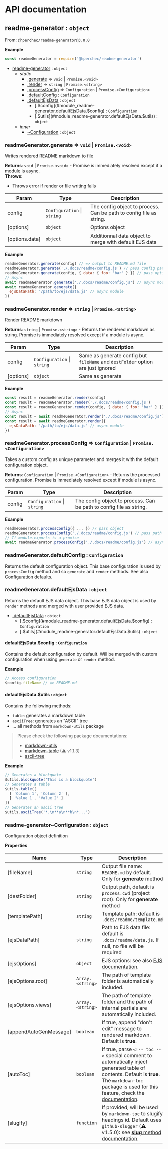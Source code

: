 # API documentation

<a name="module_readme-generator"></a>

## readme-generator : <code>object</code>
From: `@hperchec/readme-generator@3.0.0`

**Example**  
```js
const readmeGenerator = require('@hperchec/readme-generator')
```

* [readme-generator](#module_readme-generator) : <code>object</code>
    * _static_
        * [.generate](#module_readme-generator.generate) ⇒ <code>void</code> \| <code>Promise.&lt;void&gt;</code>
        * [.render](#module_readme-generator.render) ⇒ <code>string</code> \| <code>Promise.&lt;string&gt;</code>
        * [.processConfig](#module_readme-generator.processConfig) ⇒ <code>Configuration</code> \| <code>Promise.&lt;Configuration&gt;</code>
        * [.defaultConfig](#module_readme-generator.defaultConfig) : <code>Configuration</code>
        * [.defaultEjsData](#module_readme-generator.defaultEjsData) : <code>object</code>
            * [.$config](#module_readme-generator.defaultEjsData.$config) : <code>Configuration</code>
            * [.$utils](#module_readme-generator.defaultEjsData.$utils) : <code>object</code>
    * _inner_
        * [~Configuration](#module_readme-generator..Configuration) : <code>object</code>

<a name="module_readme-generator.generate"></a>

### readmeGenerator.generate ⇒ <code>void</code> \| <code>Promise.&lt;void&gt;</code>
Writes rendered README markdown to file

**Returns**: <code>void</code> \| <code>Promise.&lt;void&gt;</code> - Promise is immediately resolved except if a module is async.  
**Throws**:

- Throws error if render or file writing fails


| Param | Type | Description |
| --- | --- | --- |
| config | <code>Configuration</code> \| <code>string</code> | The config object to process. Can be path to config file as string. |
| [options] | <code>object</code> | Options object |
| [options.data] | <code>object</code> | Additionnal data object to merge with default EJS data |

**Example**  
```js
readmeGenerator.generate(config) // => output to README.md file
readmeGenerator.generate('./.docs/readme/config.js') // pass config path
readmeGenerator.generate(config, { data: { foo: 'bar' } }) // pass options
// Async
await readmeGenerator.generate('./.docs/readme/config.js') // async module
await readmeGenerator.generate({
  ejsDataPath: '/path/to/ejs/data.js' // async module
})
```
<a name="module_readme-generator.render"></a>

### readmeGenerator.render ⇒ <code>string</code> \| <code>Promise.&lt;string&gt;</code>
Render README markdown

**Returns**: <code>string</code> \| <code>Promise.&lt;string&gt;</code> - Returns the rendered markdown as string. Promise is immediately resolved except if a module is async.  

| Param | Type | Description |
| --- | --- | --- |
| config | <code>Configuration</code> \| <code>string</code> | Same as generate config but `fileName` and `destFolder` option are just ignored |
| [options] | <code>object</code> | Same as generate |

**Example**  
```js
const result = readmeGenerator.render(config)
const result = readmeGenerator.render('./.docs/readme/config.js')
const result = readmeGenerator.render(config, { data: { foo: 'bar' } })
// Async
const result = await readmeGenerator.render('./.docs/readme/config.js') // async module
const result = await readmeGenerator.render({
  ejsDataPath: '/path/to/ejs/data.js' // async module
})
```
<a name="module_readme-generator.processConfig"></a>

### readmeGenerator.processConfig ⇒ <code>Configuration</code> \| <code>Promise.&lt;Configuration&gt;</code>
Takes a custom config as unique parameter and merges it with the default configuration object.

**Returns**: <code>Configuration</code> \| <code>Promise.&lt;Configuration&gt;</code> - Returns the processed configuration. Promise is immediately resolved except if module is async.  

| Param | Type | Description |
| --- | --- | --- |
| config | <code>Configuration</code> \| <code>string</code> | The config object to process. Can be path to config file as string. |

**Example**  
```js
readmeGenerator.processConfig({ ... }) // pass object
readmeGenerator.processConfig('./.docs/readme/config.js') // pass path as string
// If module.exports is a promise
await readmeGenerator.processConfig('./.docs/readme/config.js') // async module
```
<a name="module_readme-generator.defaultConfig"></a>

### readmeGenerator.defaultConfig : <code>Configuration</code>
Returns the default configuration object.
This base configuration is used by `processConfig` method and so `generate` and `render` methods.
See also [Configuration](#module_readme-generator..Configuration) defaults.

<a name="module_readme-generator.defaultEjsData"></a>

### readmeGenerator.defaultEjsData : <code>object</code>
Returns the default EJS data object.
This base EJS data object is used by `render` methods and merged with user provided EJS data.


* [.defaultEjsData](#module_readme-generator.defaultEjsData) : <code>object</code>
    * [.$config](#module_readme-generator.defaultEjsData.$config) : <code>Configuration</code>
    * [.$utils](#module_readme-generator.defaultEjsData.$utils) : <code>object</code>

<a name="module_readme-generator.defaultEjsData.$config"></a>

#### defaultEjsData.$config : <code>Configuration</code>
Contains the default configuration by default.
Will be merged with custom configuration when using `generate` or `render` method.

**Example**  
```js
// Access configuration
$config.fileName // => README.md
```
<a name="module_readme-generator.defaultEjsData.$utils"></a>

#### defaultEjsData.$utils : <code>object</code>
Contains the following methods:

- `table`: generates a markdown table
- `asciiTree`: generates an "ASCII" tree
- ... all methods from `markdown-utils` package

> Please check the following package documentations:
> - [markdown-utils](https://github.com/jonschlinkert/markdown-utils)
> - [markdown-table](https://www.npmjs.com/package/markdown-table) (⚠ v1.1.3)
> - [ascii-tree](https://www.npmjs.com/package/ascii-tree)

**Example**  
```js
// Generates a blockquote
$utils.blockquote('This is a blockquote')
// Generates a table
$utils.table([
  [ 'Column 1', 'Column 2' ],
  [ 'Value 1', 'Value 2' ]
])
// Generates an ascii tree
$utils.asciiTree('*.\n**a\n**b\n*...')
```
<a name="module_readme-generator..Configuration"></a>

### readme-generator~Configuration : <code>object</code>
Configuration object definition

**Properties**

| Name | Type | Description |
| --- | --- | --- |
| [fileName] | <code>string</code> | Output file name: `README.md` by default. Only for **generate** method |
| [destFolder] | <code>string</code> | Output path, default is `process.cwd` (project root). Only for **generate** method |
| [templatePath] | <code>string</code> | Template path: default is `.docs/readme/template.md` |
| [ejsDataPath] | <code>string</code> | Path to EJS data file: default is `.docs/readme/data.js`. If null, no file will be required |
| [ejsOptions] | <code>object</code> | EJS options: see also [EJS documentation](https://www.npmjs.com/package/ejs#options). |
| [ejsOptions.root] | <code>Array.&lt;string&gt;</code> | The path of template folder is automatically included. |
| [ejsOptions.views] | <code>Array.&lt;string&gt;</code> | The path of template folder and the path of internal partials are automatically included. |
| [appendAutoGenMessage] | <code>boolean</code> | If true, append "don't edit" message to rendered markdown. Default is **true**. |
| [autoToc] | <code>boolean</code> | If true, parse `<!-- toc -->` special comment to automatically inject generated table of contents. Default is **true**. The `markdown-toc` package is used for this feature, check the [documentation](https://www.npmjs.com/package/markdown-toc). |
| [slugify] | <code>function</code> | If provided, will be used by `markdown-toc` to slugify headings id. Default uses `github-slugger` (⚠ v1.5.0): see [**slug** method documentation](https://github.com/Flet/github-slugger#usage). |

